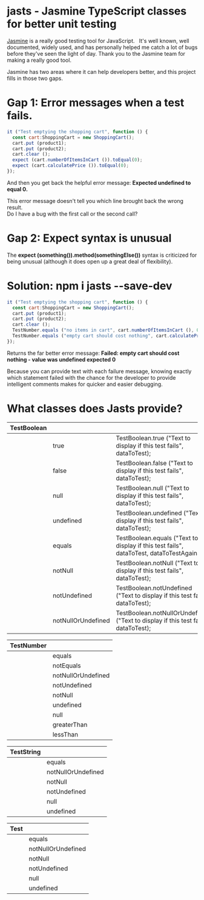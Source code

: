 # jasts - Jasmine TypeScript classes for better unit testing

[Jasmine](https://jasmine.github.io/) is a really good testing tool for JavaScript.   It's well known, well documented, widely used, and has personally helped me catch a lot of bugs before they've seen the light of day.   Thank you to the Jasmine team for making a really good tool.

Jasmine has two areas where it can help developers better, and this project fills in those two gaps.

# Gap 1: Error messages when a test fails.

```javascript
it ("Test emptying the shopping cart", function () {
  const cart:ShoppingCart = new ShoppingCart();
  cart.put (product1);
  cart.put (product2);
  cart.clear ();
  expect (cart.numberOfItemsInCart ()).toEqual(0);
  expect (cart.calculatePrice ()).toEqual(0);
});
```

And then you get back the helpful error message:
**Expected undefined to equal 0.**

This error message doesn't tell you which line brought back the wrong result.   
Do I have a bug with the first call or the second call?

# Gap 2: Expect syntax is unusual

The **expect (something()).method(somethingElse())** syntax is criticized for being unusual (although it does open up a great deal of flexibility).

# Solution: npm i jasts --save-dev
```javascript
it ("Test emptying the shopping cart", function () {
  const cart:ShoppingCart = new ShoppingCart();
  cart.put (product1);
  cart.put (product2);
  cart.clear ();
  TestNumber.equals ("no items in cart", cart.numberOfItemsInCart (), 0);
  TestNumber.equals ("empty cart should cost nothing", cart.calculatePrice (), 0);
});
```

Returns the far better error message:  **Failed: empty cart should cost nothing - value was undefined expected 0**

Because you can provide text with each failure message, knowing exactly which statement failed with the chance for the developer to provide intelligent comments makes for quicker and easier debugging.

# What classes does Jasts provide?

<table class="methods" border="0" cellpadding="3" cellspacing="0" summary="Class Summary table, listing classes, and an explanation">
  <tr>
    <th class="colFirst" scope="col">TestBoolean</th>
    <th class="colLast" scope="col">&nbsp;</th>
  </tr>
  <tbody>
  <tr class="altColor">
    <td class="colFirst">&nbsp;</td>
    <td>true</td>
    <td class="colLast">TestBoolean.true ("Text to display if this test fails", dataToTest);</td>
  </tr>
  <tr class="altColor">
    <td class="colFirst">&nbsp;</td>
    <td>false</td>
    <td class="colLast">TestBoolean.false ("Text to display if this test fails", dataToTest);</td>
  </tr>
  <tr class="altColor">
    <td class="colFirst">&nbsp;</td>
    <td>null</td>
    <td class="colLast">TestBoolean.null ("Text to display if this test fails", dataToTest);</td>
  </tr>
  <tr class="altColor">
    <td class="colFirst">&nbsp;</td>
    <td>undefined</td>
    <td class="colLast">TestBoolean.undefined ("Text to display if this test fails", dataToTest);</td>
  </tr>
    <tr class="altColor">
      <td class="colFirst">&nbsp;</td>
      <td>equals</td>
      <td class="colLast">TestBoolean.equals ("Text to display if this test fails", dataToTest, dataToTestAgainst);</td>
    </tr>
    <tr class="altColor">
      <td class="colFirst">&nbsp;</td>
      <td>notNull</td>
      <td class="colLast">TestBoolean.notNull ("Text to display if this test fails", dataToTest);</td>
    </tr>
    <tr class="altColor">
      <td class="colFirst">&nbsp;</td>
      <td>notUndefined</td>
      <td class="colLast">TestBoolean.notUndefined ("Text to display if this test fails", dataToTest);</td>
    </tr>
    <tr class="altColor">
      <td class="colFirst">&nbsp;</td>
      <td>notNullOrUndefined</td>
      <td class="colLast">TestBoolean.notNullOrUndefined ("Text to display if this test fails", dataToTest);</td>
    </tr>
  </tbody>
</table>

<table class="methods" border="0" cellpadding="3" cellspacing="0" summary="Class Summary table, listing classes, and an explanation">
  <tr>
    <th class="colFirst" scope="col">TestNumber</th>
    <th class="colLast" scope="col">&nbsp;</th>
  </tr>
  <tbody>
    <tr class="altColor">
      <td class="colFirst">&nbsp;</td>
      <td class="colLast">equals</td>
    </tr>
    <tr class="altColor">
      <td class="colFirst">&nbsp;</td>
      <td class="colLast">notEquals</td>
    </tr>
    <tr class="altColor">
      <td class="colFirst">&nbsp;</td>
      <td class="colLast">notNullOrUndefined</td>
    </tr>
    <tr class="altColor">
      <td class="colFirst">&nbsp;</td>
      <td class="colLast">notUndefined</td>
    </tr>
    <tr class="altColor">
      <td class="colFirst">&nbsp;</td>
      <td class="colLast">notNull</td>
    </tr>
    <tr class="altColor">
      <td class="colFirst">&nbsp;</td>
      <td class="colLast">undefined</td>
    </tr>
    <tr class="altColor">
      <td class="colFirst">&nbsp;</td>
      <td class="colLast">null</td>
    </tr>
    <tr class="altColor">
      <td class="colFirst">&nbsp;</td>
      <td class="colLast">greaterThan</td>
    </tr>
    <tr class="altColor">
      <td class="colFirst">&nbsp;</td>
      <td class="colLast">lessThan</td>
    </tr>
  </tbody>
</table>

<table class="methods" border="0" cellpadding="3" cellspacing="0" summary="Class Summary table, listing classes, and an explanation">
  <tr>
    <th class="colFirst" scope="col">TestString</th>
    <th class="colLast" scope="col">&nbsp;</th>
  </tr>
  <tbody>
    <tr class="altColor">
      <td class="colFirst">&nbsp;</td>
      <td class="colLast">equals</td>
    </tr>
    <tr class="altColor">
      <td class="colFirst">&nbsp;</td>
      <td class="colLast">notNullOrUndefined</td>
    </tr>
    <tr class="altColor">
      <td class="colFirst">&nbsp;</td>
      <td class="colLast">notNull</td>
    </tr>
    <tr class="altColor">
      <td class="colFirst">&nbsp;</td>
      <td class="colLast">notUndefined</td>
    </tr>
    <tr class="altColor">
      <td class="colFirst">&nbsp;</td>
      <td class="colLast">null</td>
    </tr>
    <tr class="altColor">
      <td class="colFirst">&nbsp;</td>
      <td class="colLast">undefined</td>
    </tr>
  </tbody>
</table>

<table class="methods" border="0" cellpadding="3" cellspacing="0" summary="Class Summary table, listing classes, and an explanation">
  <tr>
    <th class="colFirst" scope="col">Test</th>
    <th class="colLast" scope="col">&nbsp;</th>
  </tr>
  <tbody>
    <tr class="altColor">
      <td class="colFirst">&nbsp;</td>
      <td class="colLast">equals</td>
    </tr>
    <tr class="altColor">
      <td class="colFirst">&nbsp;</td>
      <td class="colLast">notNullOrUndefined</td>
    </tr>
    <tr class="altColor">
      <td class="colFirst">&nbsp;</td>
      <td class="colLast">notNull</td>
    </tr>
    <tr class="altColor">
      <td class="colFirst">&nbsp;</td>
      <td class="colLast">notUndefined</td>
    </tr>
    <tr class="altColor">
      <td class="colFirst">&nbsp;</td>
      <td class="colLast">null</td>
    </tr>
    <tr class="altColor">
      <td class="colFirst">&nbsp;</td>
      <td class="colLast">undefined</td>
    </tr>
  </tbody>
</table>
